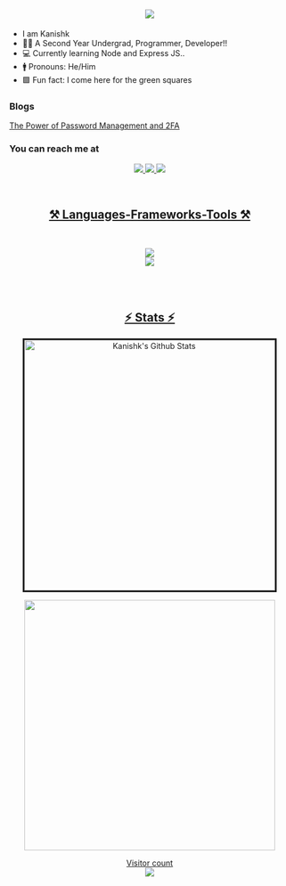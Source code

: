 <h1 align="center">
  <a href="#">
     <img src="https://readme-typing-svg.herokuapp.com/?font=Righteous&size=35&center=true&vCenter=true&width=500&height=70&duration=4000&lines=Hey+There!+👋;+I'm+Kanishk!;" />
  </a>
</h1>

- I am Kanishk 
- 🧑‍🎓 A Second Year Undergrad, Programmer, Developer!!
- 💻 Currently learning Node and Express JS..
- 🚹 Pronouns: He/Him
- 🟩 Fun fact: I come here for the green squares
 ### Blogs
 [The Power of Password Management and 2FA](https://secureyourlogins.blogspot.com/2024/05/enhancing-your-online-security-power-of.html)
  ### You can reach me at 
<p align="center">
<a href="https://www.linkedin.com/in/kanishk-kumar-95349127b/">
<img src="https://skillicons.dev/icons?i=linkedin" />
<a href="https://www.instagram.com/kanishk_1604/">
<img src="https://skillicons.dev/icons?i=instagram" />
<a href="kanishkkumar127@gmail.com">
<img src="https://skillicons.dev/icons?i=gmail" />
</p>
<br>
<h2 align="center">⚒ Languages-Frameworks-Tools ⚒</h2><br>
<p align="center">
  <img src="https://skillicons.dev/icons?i=cpp,html,css,js,vscode&perline=5" /><br>
  <img src="https://skillicons.dev/icons?i=eclipse,arduino,git,github,windows,kali&perline=6" /><br>
</p><br><br>
<h2 align="center">⚡ Stats ⚡</h2>

<p align='center'><img width="450px" style="border-style:solid" src="https://github-readme-streak-stats.herokuapp.com/?user=Kanishk2Kumar&theme=radical" alt="Kanishk's Github Stats" />
  </p> 
   <p align='center'>
  <img width="450px" src="https://github-readme-stats.vercel.app/api?username=Kanishk2Kumar&count_private=true&theme=radical"/>
</p>
  

<p align="center"> 
  Visitor count<br>
  <img src="https://profile-counter.glitch.me/Kanishk2Kumar/count.svg" />
</p>
 <div align="center">
